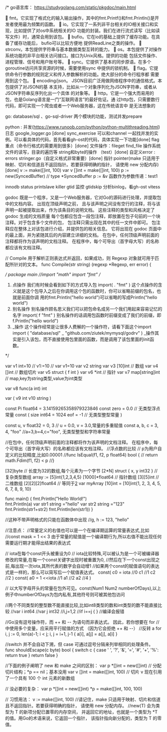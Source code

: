 /*
go语言库：
https://studygolang.com/static/pkgdoc/main.html

 fmt。它实现了格式化的输入输出操作，其中的fmt.Printf()和fmt.Println()是开
发者使用最为频繁的函数。
 io。它实现了一系列非平台相关的IO相关接口和实现，比如提供了对os中系统相关的IO
功能的封装。我们在进行流式读写（比如读写文件）时，通常会用到该包。
 bufio。它在io的基础上提供了缓存功能。在具备了缓存功能后， bufio可以比较方便地
提供ReadLine之类的操作。
 strconv。本包提供字符串与基本数据类型互转的能力。
 os。本包提供了对操作系统功能的非平台相关访问接口。接口为Unix风格。提供的功能
包括文件操作、进程管理、信号和用户账号等。
 sync。它提供了基本的同步原语。在多个goroutine访问共享资源的时候，需要使用sync
中提供的锁机制。
 flag。它提供命令行参数的规则定义和传入参数解析的功能。绝大部分的命令行程序都
需要用到这个包。
 encoding/json。 JSON目前广泛用做网络程序中的通信格式。本包提供了对JSON的基
本支持，比如从一个对象序列化为JSON字符串，或者从JSON字符串反序列化出一个具体
的对象等。
 http。它是一个强大而易用的包，也是Golang语言是一门“互联网语言”的最好佐证。通
过http包，只需要数行代码，即可实现一个爬虫或者一个Web服务器，这在传统语言中
是无法想象的


go: database/sql 、go-sql-driver  两个模块的功能，测试并发prepare

python : 并发(https://www.runoob.com/python/python-multithreading.html)
日志  google_logger.go [done]
sync_exercise  可以和channel  一起找并发的实例。可以看具体的代码，首先看看gh-ost的代码，具体实现一下功能[done]
flag  重点（命令行格式的需要用到很多）[done]
文件操作：fileget   find_file   操作系统文件的读写，目录的遍历等
string和byte的操作   （test）[done]
自定义error : errors    stringer.go（自定义格式非常重要）[done]
指针:pointer(make 只适用于映射、切片和信道且不返回指针。若要获得明确的指针， 请使用 new 分配内存) [done]
v := make([]int, 100)
var v  []int = make([]int, 100)
p := new(SyncedBuffer)  // type *SyncedBuffer
p := &v
函数作为参数传递：test1

innodb status 
printslave
killer
gtid 监控
gtidskip
分析binlog，看gh-ost   vitess


godoc 既是一个程序，又是一个Web服务器，它对Go的源码进行处理，并提取包中的文档内容。 出现在顶级声明之前，
且与该声明之间没有空行的注释，将与该声明一起被提取出来，作为该条目的说明文档。 这些注释的类型和风格决定了 
godoc 生成的文档质量
每个包都应包含一段包注释，即放置在包子句前的一个块注释。对于包含多个文件的包， 包注释只需出现在其中的任一文件中即可。
包注释应在整体上对该包进行介绍，并提供包的相关信息。 它将出现在 godoc 页面中的最上面，并为紧随其后的内容建立详细的文档。
在包中，任何顶级声明前面的注释都将作为该声明的文档注释。 在程序中，每个可导出（首字母大写）的名称都应该有文档注释。

// Compile 用于解析正则表达式并返回，如果成功，则 Regexp 对象就可用于匹配所针对的文本。
func Compile(str string) (regexp *Regexp, err error) {

*/
package main
//import "math"
import "fmt"
/*
1. 点操作
我们有时候会看到如下的方式导入包
import(
. "fmt"
)
这个点操作的含义就是这个包导入之后在你调用这个包的函数时，你可以省略前缀的包名，也就是前面你调
用的fmt.Println("hello world")可以省略的写成Println("hello world")
2. 别名操作
别名操作顾名思义我们可以把包命名成另一个我们用起来容易记忆的名字
import(
f "fmt"
)
别名操作的话调用包函数时前缀变成了我们的前缀，即f.Println("hello world")
3. _操作
这个操作经常是让很多人费解的一个操作符，请看下面这个import
import (
"database/sql"
_ "github.com/ziutek/mymysql/godrv"
)
_操作其实是引入该包，而不直接使用包里面的函数，而是调用了该包里面的init函数。

*/


var v1 int=10
// v1:=10
// var v1=10
var v2 string 
var v3 [10]int  // 数组
var v4 []int   // 数组切片
var v5 struct {
f int }
var v6 *int   // 指针
var v7 map[string]int   // map,key为string类型,value为int类型

var v8 func(a int) int

var (
v9 int
v10 string
)


const Pi float64 = 3.14159265358979323846 
const zero = 0.0   // 无类型浮点常量 
const (
size int64 = 1024 
eof = -1   // 无类型整型常量
)

const u, v float32 = 0, 3   // u = 0.0, v = 3.0,常量的多重赋值
const a, b, c = 3, 4, "foo" //a=3,b=4,c="foo", 无类型整型和字符串常量

//在包中，任何顶级声明前面的注释都将作为该声明的文档注释。 在程序中，每个可导出（首字母大写）的名称都应该有文档注释。 
//浮点数的比较
// p为用户自定义的比较精度,比如0.00001 
//func IsEqual(f1, f2, p float64) bool {
//   return math.Fdim(f1, f2) < p 
//}

[32]byte // 长度为32的数组,每个元素为一个字节 
[2*N] struct { x, y int32 } // 复杂类型数组
array := [5]int{1,2,3,4,5}
[1000]*float64  // 指针数组
[3][5]int  // 二维数组
[2][2][2]float64   // 等同于[2]([2]([2]float64))
var myArray [10]int = [10]int{1, 2, 3, 4, 5, 6, 7, 8, 9, 10}

func main() {
  fmt.Println("Hello World!")	
  fmt.Println(a)
  var  str1  string ="hello"
  var  str2  string ="123"
  fmt.Println(str1+str2)
  fmt.Println(len(str1))
}

//这种不带声明格式的只能在函数体中出现
//g, h := 123, "hello"

//注意点：
//常量定义的右值也可以是一个在编译期运算的常量表达式,比如
//const mask = 1 << 3 由于常量的赋值是一个编译期行为,所以右值不能出现任何需要运行期才能得出结果的表达式

// iota在每个const开头被重设为0
// iota比较特殊,可以被认为是一个可被编译器修改的常量,在每一个const关键字出现时被重置为0,
//然后在下一个const出现之前,每出现一次iota,其所代表的数字会自动增1
//如果两个const的赋值语句的表达式是一样的，那么可以简写后一个赋值表达式。
const(
   c0 = iota   //0
   c1          //1
   c2          //2
)
const(
   a0 = 1 <<iota  //1
   a1             //2
   a2             //4
)



// 以大写字母开头的常量在包外可见。const(Num1 Num2 numberOfDays),以上例子中numberOfDays为包内私有,其他符号则可被其他包访问

//两个不同类型的整型数不能直接比较,比如int8类型的数和int类型的数不能直接比较
//var i int64
//var j int32
//i,j=1,2
//if i==j { } //编译会报错



//Go没有逗号操作符，而 ++ 和 -- 为语句而非表达式。 因此，若你想要在 for 
//中使用多个变量，应采用平行赋值的方式 （因为它会拒绝 ++ 和 --）
//反转 a
for i, j := 0, len(a)-1; i < j; i, j = i+1, j-1 {
	a[i], a[j] = a[j], a[i]
}


//switch 并不会自动下溯，但 case 可通过逗号分隔来列举相同的处理条件。
func shouldEscape(c byte) bool {
	switch c {
	case ' ', '?', '&', '=', '#', '+', '%':
		return true
	}
	return false
}


//下面的例子阐明了 new 和 make 之间的区别：
var p *[]int = new([]int)       // 分配切片结构；*p == nil；基本没用
var v  []int = make([]int, 100) // 切片 v 现在引用了一个具有 100 个 int 元素的新数组

// 没必要的复杂：
var p *[]int = new([]int)
*p = make([]int, 100, 100)

// 习惯用法：
v := make([]int, 100)
//请记住，make 只适用于映射、切片和信道且不返回指针。若要获得明确的指针， 请使用 new 分配内存。
//new(T) 会为类型为 T 的新项分配已置零的内存空间， 并返回它的地址，也就是一个类型为 *T 的值。用Go的术语来说，它返回一个指针， 该指针指向新分配的，类型为 T 的零值。

